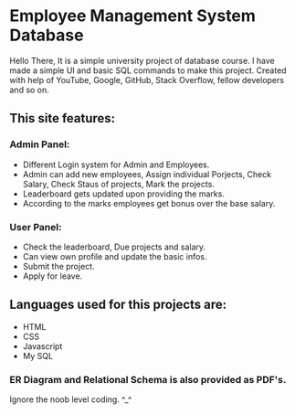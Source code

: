 # Employee Management System Database

Hello There, It is a simple university project of database course. I have made a simple UI and basic SQL commands to make this project.
Created with help of YouTube, Google, GitHub, Stack Overflow, fellow developers and so on. 

## This site features:
### Admin Panel:
* Different Login system for Admin and Employees.
* Admin can add new employees, Assign individual Porjects, Check Salary, Check Staus of projects, Mark the projects.
* Leaderboard gets updated upon providing the marks.
* According to the marks employees get bonus over the base salary.

### User Panel:
* Check the leaderboard, Due projects and salary.
* Can view own profile and update the basic infos.
* Submit the project.
* Apply for leave.

## Languages used for this projects are:
* HTML
* CSS
* Javascript
* My SQL

### ER Diagram and Relational Schema is also provided as PDF's. 


Ignore the noob level coding. ^_^
